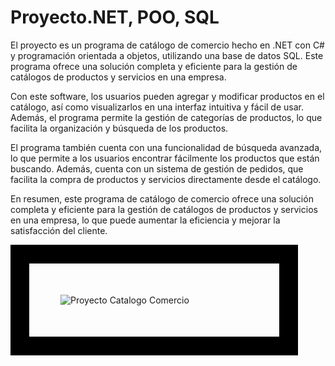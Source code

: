 <h1>Proyecto.NET, POO, SQL</h1>


<p>El proyecto es un programa de catálogo de comercio hecho en .NET con C# y programación orientada a objetos, utilizando una base de datos SQL. Este programa ofrece una solución completa y eficiente para la gestión de catálogos de productos y servicios en una empresa.

Con este software, los usuarios pueden agregar y modificar productos en el catálogo, así como visualizarlos en una interfaz intuitiva y fácil de usar. Además, el programa permite la gestión de categorías de productos, lo que facilita la organización y búsqueda de los productos.

El programa también cuenta con una funcionalidad de búsqueda avanzada, lo que permite a los usuarios encontrar fácilmente los productos que están buscando. Además, cuenta con un sistema de gestión de pedidos, que facilita la compra de productos y servicios directamente desde el catálogo.

En resumen, este programa de catálogo de comercio ofrece una solución completa y eficiente para la gestión de catálogos de productos y servicios en una empresa, lo que puede aumentar la eficiencia y mejorar la satisfacción del cliente.</p>

<div style="border: 30px solid black; padding: 50px; width: 300px;">
  <img src="[ruta-de-la-imagen.jpg](https://media.licdn.com/dms/image/D5622AQH1lt8Z4VMeVg/feedshare-shrink_2048_1536/0/1680572619580?e=1683763200&v=beta&t=CkpK5zn9y2NAoJuNvSzZjcHDyDTn3-xKzpEqveP_DSE)" alt="Proyecto Catalogo Comercio">
</div>

